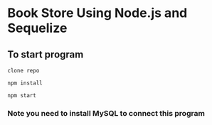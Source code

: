 # Book Store Using Node.js and Sequelize

## To start program 

```
clone repo
```

```
npm install
```

```
npm start
```
### Note you need to install MySQL to connect this program
